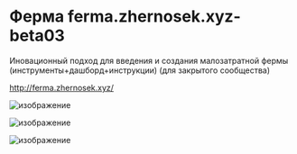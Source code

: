 
# Ферма ferma.zhernosek.xyz-beta03

Иновационный подход для введения и создания малозатратной фермы (инструменты+дашборд+инструкции) 
(для закрытого сообщества)

http://ferma.zhernosek.xyz/

![изображение](https://user-images.githubusercontent.com/17593539/211881801-90746156-77c9-4429-82f1-6f949a3a8521.png)

![изображение](https://user-images.githubusercontent.com/17593539/211881965-c2209bb5-7723-44cf-a26c-f6e3417cc73f.png)

![изображение](https://user-images.githubusercontent.com/17593539/212981763-f02b551c-03b1-4872-b3ca-bd87ec1611ae.png)
